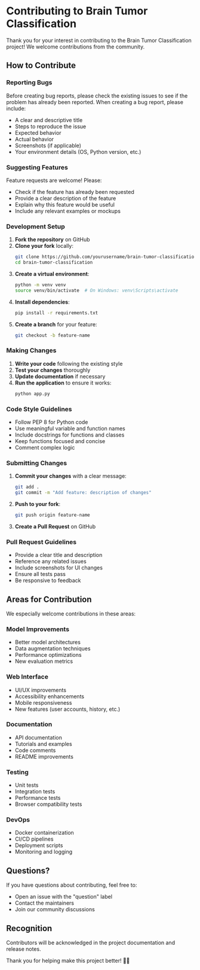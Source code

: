 # Contributing to Brain Tumor Classification

Thank you for your interest in contributing to the Brain Tumor Classification project! We welcome contributions from the community.

## How to Contribute

### Reporting Bugs

Before creating bug reports, please check the existing issues to see if the problem has already been reported. When creating a bug report, please include:

- A clear and descriptive title
- Steps to reproduce the issue
- Expected behavior
- Actual behavior
- Screenshots (if applicable)
- Your environment details (OS, Python version, etc.)

### Suggesting Features

Feature requests are welcome! Please:

- Check if the feature has already been requested
- Provide a clear description of the feature
- Explain why this feature would be useful
- Include any relevant examples or mockups

### Development Setup

1. **Fork the repository** on GitHub
2. **Clone your fork** locally:
   ```bash
   git clone https://github.com/yourusername/brain-tumor-classification.git
   cd brain-tumor-classification
   ```
3. **Create a virtual environment**:
   ```bash
   python -m venv venv
   source venv/bin/activate  # On Windows: venv\Scripts\activate
   ```
4. **Install dependencies**:
   ```bash
   pip install -r requirements.txt
   ```
5. **Create a branch** for your feature:
   ```bash
   git checkout -b feature-name
   ```

### Making Changes

1. **Write your code** following the existing style
2. **Test your changes** thoroughly
3. **Update documentation** if necessary
4. **Run the application** to ensure it works:
   ```bash
   python app.py
   ```

### Code Style Guidelines

- Follow PEP 8 for Python code
- Use meaningful variable and function names
- Include docstrings for functions and classes
- Keep functions focused and concise
- Comment complex logic

### Submitting Changes

1. **Commit your changes** with a clear message:
   ```bash
   git add .
   git commit -m "Add feature: description of changes"
   ```
2. **Push to your fork**:
   ```bash
   git push origin feature-name
   ```
3. **Create a Pull Request** on GitHub

### Pull Request Guidelines

- Provide a clear title and description
- Reference any related issues
- Include screenshots for UI changes
- Ensure all tests pass
- Be responsive to feedback

## Areas for Contribution

We especially welcome contributions in these areas:

### Model Improvements
- Better model architectures
- Data augmentation techniques
- Performance optimizations
- New evaluation metrics

### Web Interface
- UI/UX improvements
- Accessibility enhancements
- Mobile responsiveness
- New features (user accounts, history, etc.)

### Documentation
- API documentation
- Tutorials and examples
- Code comments
- README improvements

### Testing
- Unit tests
- Integration tests
- Performance tests
- Browser compatibility tests

### DevOps
- Docker containerization
- CI/CD pipelines
- Deployment scripts
- Monitoring and logging

## Questions?

If you have questions about contributing, feel free to:

- Open an issue with the "question" label
- Contact the maintainers
- Join our community discussions

## Recognition

Contributors will be acknowledged in the project documentation and release notes.

Thank you for helping make this project better! 🧠💡

